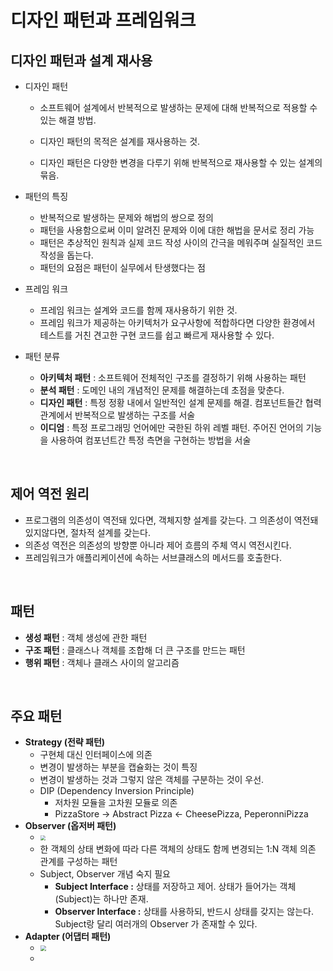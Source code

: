 # 디자인 패턴과 프레임워크

## 디자인 패턴과 설계 재사용

- 디자인 패턴

  - 소프트웨어 설계에서 반복적으로 발생하는 문제에 대해 반복적으로 적용할 수 있는 해결 방법.

  - 디자인 패턴의 목적은 설계를 재사용하는 것.

  - 디자인 패턴은 다양한 변경을 다루기 위해 반복적으로 재사용할 수 있는 설계의 묶음.

- 패턴의 특징

  - 반복적으로 발생하는 문제와 해법의 쌍으로 정의
  - 패턴을 사용함으로써 이미 알려진 문제와 이에 대한 해법을 문서로 정리 가능
  - 패턴은 추상적인 원칙과 실제 코드 작성 사이의 간극을 메워주며 실질적인 코드 작성을 돕는다.
  - 패턴의 요점은 패턴이 실무에서 탄생했다는 점

- 프레임 워크
  - 프레임 워크는 설계와 코드를 함께 재사용하기 위한 것.
  - 프레임 워크가 제공하는 아키텍처가 요구사항에 적합하다면 다양한 환경에서 테스트를 거친 견고한 구현 코드를 쉽고 빠르게 재사용할 수 있다.

- 패턴 분류
  - **아키텍처 패턴** : 소프트웨어 전체적인 구조를 결정하기 위해 사용하는 패턴
  - **분석 패턴** : 도메인 내의 개념적인 문제를 해결하는데 초점을 맞춘다.
  - **디자인 패턴** : 특정 정황 내에서 일반적인 설계 문제를 해결. 
    컴포넌트들간 협력관계에서 반복적으로 발생하는 구조를 서술
  - **이디엄** : 특정 프로그래밍 언어에만 국한된 하위 레벨 패턴. 
    주어진 언어의 기능을 사용하여 컴포넌트간 특정 측면을 구현하는 방법을 서술

<br>

## 제어 역전 원리

- 프로그램의 의존성이 역전돼 있다면, 객체지향 설계를 갖는다. 그 의존성이 역전돼 있지않다면, 절차적 설계를 갖는다.
- 의존성 역전은 의존성의 방향뿐 아니라 제어 흐름의 주체 역시 역전시킨다.
- 프레임워크가 애플리케이션에 속하는 서브클래스의 메서드를 호출한다.

<br>

## 패턴

- **생성 패턴** : 객체 생성에 관한 패턴
- **구조 패턴** : 클래스나 객체를 조합해 더 큰 구조를 만드는 패턴
- **행위 패턴** : 객체나 클래스 사이의 알고리즘

<br>

## 주요 패턴

- **Strategy (전략 패턴)**
  - 구현체 대신 인터페이스에 의존
  - 변경이 발생하는 부분을 캡슐화는 것이 특징
  - 변경이 발생하는 것과 그렇지 않은 객체를 구분하는 것이 우선.
  - DIP (Dependency Inversion Principle)
    - 저차원 모듈을 고차원 모듈로 의존
    - PizzaStore -> Abstract Pizza <- CheesePizza, PeperonniPizza
- **Observer (옵저버 패턴)**
  - <img src="https://user-images.githubusercontent.com/33862991/166393801-be54ccc7-a54e-43b8-83b9-8c3522578709.png" style="zoom:50%;" />
  - 한 객체의 상태 변화에 따라 다른 객체의 상태도 함께 변경되는 1:N 객체 의존 관계를 구성하는 패턴
  - Subject, Observer 개념 숙지 필요
    - **Subject Interface :** 상태를 저장하고 제어. 상태가 들어가는 객체(Subject)는 하나만 존재.
    - **Observer Interface :** 상태를 사용하되, 반드시 상태를 갖지는 않는다. Subject랑 달리 여러개의 Observer 가 존재할 수 있다.
- **Adapter (어댑터 패턴)**
  - <img src="https://miro.medium.com/max/688/1*d0ub_ckujWVcvBNJH1Iqmw.png" style="zoom:60%;" />
  - 

<br>
